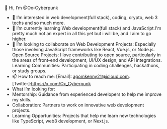  👋 Hi, I’m @Ox-Cyberpunk
- 👀 I’m interested in web development(full stack), coding, crypto, web 3 techs and so much more.
- 🌱 I’m currently learning Web development(full stack) and JavaScript.I'm pretty much not an expert in all this yet but i will be, and I aim to go higher.
- 💞️ I’m looking to collaborate on Web Development Projects: Especially those involving JavaScript frameworks like React, Vue.js, or Node.js.
  Open Source Projects: I love contributing to open source, particularly in the areas of front-end development, UI/UX design, and API integrations.
  Learning Communities: Participating in coding challenges, hackathons, or study groups.
- 📫 How to reach me: [Email]: agomkenny21@icloud.com. [Twitter]:https://x.com/Ox_Cyberpunk
-  What I’m looking for:
- Mentorship: Guidance from experienced developers to help me improve my skills.
- Collaboration: Partners to work on innovative web development projects.
- Learning Opportunities: Projects that help me learn new technologies like TypeScript, web3 development, or Next.js.

<!---
Ox-Cyberpunk/Ox-Cyberpunk is a ✨ special ✨ repository because its `README.md` (this file) appears on your GitHub profile.
You can click the Preview link to take a look at your changes.
--->
